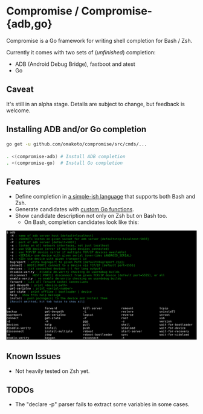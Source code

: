 # Compromise / Compromise-{adb,go}

Compromise is a Go framework for writing shell completion for Bash / Zsh.

Currently it comes with two sets of (_unfinished_) completion:

 - ADB (Android Debug Bridge), fastboot and atest
 - Go


## Caveat
 It's still in an alpha stage. Details are subject to change, but feedback is welcome.

## Installing ADB and/or Go completion

```sh
go get -u github.com/omakoto/compromise/src/cmds/...

. <(compromise-adb) # Install ADB completion
. <(compromise-go)  # Install Go completion
```

## Features

 - Define completion in [a simple-ish language](src/cmds/compromise-go/go.go) that supports both Bash and Zsh.
 - Generate candidates with [custom Go functions](src/cmds/compromise-adb/adb.go).
 - Show candidate description not only on Zsh but on Bash too.
   - On Bash, completion candidates look like this:
 <img src="https://raw.githubusercontent.com/omakoto/compromise/master/img/compromise-adb.png" width=600>
 
## Known Issues

 - Not heavily tested on Zsh yet.

## TODOs

 - The "declare -p" parser fails to extract some variables in some cases.
